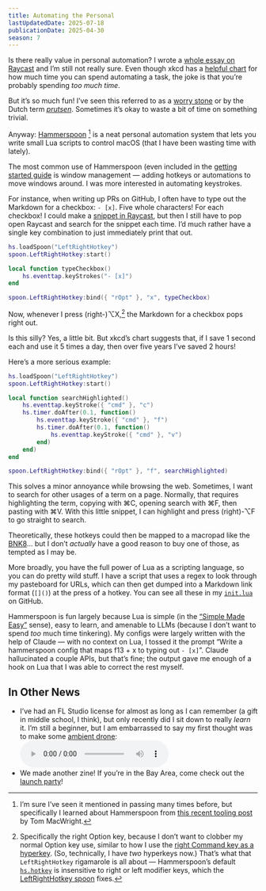 ```yaml
---
title: Automating the Personal
lastUpdatedDate: 2025-07-18
publicationDate: 2025-04-30
season: 7
---
```



Is there really value in personal automation? I wrote a [whole essay on Raycast](https://rwblickhan.org/technical/why-raycast/) and I’m still not really sure. Even though xkcd has a [helpful chart](https://xkcd.com/1205/) for how much time you can spend automating a task, the joke is that you’re probably spending *too much time*.

But it’s so much fun! I’ve seen this referred to as a [worry stone](https://ethanmarcotte.com/wrote/let-a-website-be-a-worry-stone/) or by the Dutch term [*prutsen*](https://stefan.vanburen.xyz/blog/prutsen/). Sometimes it’s okay to waste a bit of time on something trivial.

Anyway: [Hammerspoon](https://www.hammerspoon.org) [^hammerspoon] is a neat personal automation system that lets you write small Lua scripts to control macOS (that I have been wasting time with lately).

The most common use of Hammerspoon (even included in the [getting started guide](https://www.hammerspoon.org/go/) is window management — adding hotkeys or automations to move windows around. I was more interested in automating keystrokes.

For instance, when writing up PRs on GitHub, I often have to type out the Markdown for a checkbox: `- [x]`. Five whole characters! For each checkbox! I could make a [snippet in Raycast](https://rwblickhan.org/technical/why-raycast/#snippets), but then I still have to pop open Raycast and search for the snippet each time. I’d much rather have a single key combination to just immediately print that out.

```lua
hs.loadSpoon("LeftRightHotkey")
spoon.LeftRightHotkey:start()

local function typeCheckbox()
    hs.eventtap.keyStrokes("- [x]")
end

spoon.LeftRightHotkey:bind({ "rOpt" }, "x", typeCheckbox)
```

Now, whenever I press (right-)⌥X,[^right] the Markdown for a checkbox pops right out.

Is this silly? Yes, a little bit. But xkcd’s chart suggests that, if I save 1 second each and use it 5 times a day, then over five years I’ve saved 2 hours!

Here’s a more serious example:

```lua
hs.loadSpoon("LeftRightHotkey")
spoon.LeftRightHotkey:start()

local function searchHighlighted()
    hs.eventtap.keyStroke({ "cmd" }, "c")
    hs.timer.doAfter(0.1, function()
        hs.eventtap.keyStroke({ "cmd" }, "f")
        hs.timer.doAfter(0.1, function()
            hs.eventtap.keyStroke({ "cmd" }, "v")
        end)
    end)
end

spoon.LeftRightHotkey:bind({ "rOpt" }, "f", searchHighlighted)
```

This solves a minor annoyance while browsing the web. Sometimes, I want to search for other usages of a term on a page. Normally, that requires highlighting the term, copying with ⌘C, opening search with ⌘F, then pasting with ⌘V. With this little snippet, I can highlight and press (right)-⌥F to go straight to search.

Theoretically, these hotkeys could then be mapped to a macropad like the [BNK8](https://binepad.com/products/bnk8?srsltid=AfmBOorI6Fmch3C6Ow2Jaf2WJ9hUe5EjGZRsymxXHspKPzDD0LrEuAyh)... but I don’t *actually* have a good reason to buy one of those, as tempted as I may be.

More broadly, you have the full power of Lua as a scripting language, so you can do pretty wild stuff. I have a script that uses a regex to look through my pasteboard for URLs, which can then get dumped into a Markdown link format (`[]()`) at the press of a hotkey. You can see all these in my [`init.lua`](https://github.com/rwblickhan/dotfiles/blob/main/.hammerspoon/init.lua) on GitHub.

Hammerspoon is fun largely because Lua is simple (in the [“Simple Made Easy”](https://youtu.be/SxdOUGdseq4) sense), easy to learn, and amenable to LLMs (because I don’t want to spend *too* much time tinkering). My configs were largely written with the help of Claude — with no context on Lua, I tossed it the prompt “Write a hammerspoon config that maps f13 + x to typing out `- [x]`”. Claude hallucinated a couple APIs, but that’s fine; the output gave me enough of a hook on Lua that I was able to correct the rest myself.

## In Other News

- I’ve had an FL Studio license for almost as long as I can remember (a gift in middle school, I think), but only recently did I sit down to really *learn* it. I’m still a beginner, but I am embarrassed to say my first thought was to make some [ambient drone](/owls.mp3): <audio controls src="/owls.mp3"></audio>
- We made another zine! If you’re in the Bay Area, come check out the [launch party](https://partiful.com/e/aXkJxDQVh9aKqOL0vzkp)!

[^hammerspoon]: I’m sure I’ve seen it mentioned in passing many times before, but specifically I learned about Hammerspoon from [this recent tooling post](https://macwright.com/2025/04/03/personal-tools) by Tom MacWright.
[^right]: Specifically the right Option key, because I don’t want to clobber my normal Option key use, similar to how I use the [right Command key as a hyperkey](https://rwblickhan.org/technical/why-raycast/#keyboard-shortcuts-for-days). (So, technically, I have *two* hyperkeys now.) That’s what that `LeftRightHotkey` rigamarole is all about — Hammerspoon’s default [`hs.hotkey`](https://www.hammerspoon.org/docs/hs.hotkey.html) is insensitive to right or left modifier keys, which the [LeftRightHotkey spoon](https://www.hammerspoon.org/Spoons/LeftRightHotkey.html) fixes.